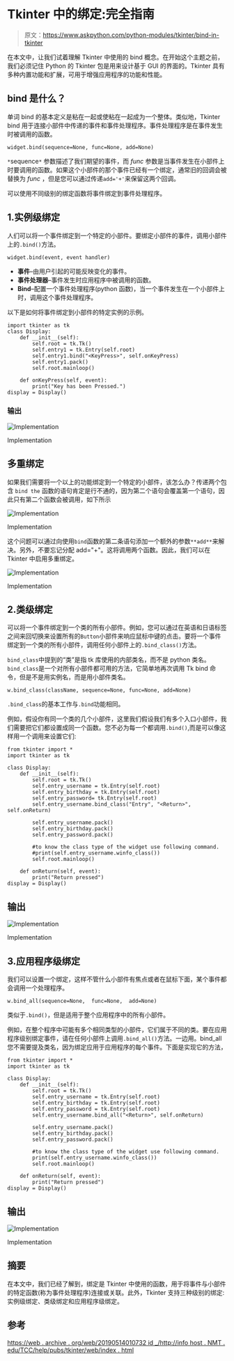 # Tkinter 中的绑定:完全指南

> 原文：<https://www.askpython.com/python-modules/tkinter/bind-in-tkinter>

在本文中，让我们试着理解 Tkinter 中使用的 bind 概念。在开始这个主题之前，我们必须记住 Python 的 Tkinter 包是用来设计基于 GUI 的界面的。Tkinter 具有多种内置功能和扩展，可用于增强应用程序的功能和性能。

## bind 是什么？

单词 bind 的基本定义是粘在一起或使粘在一起成为一个整体。类似地，Tkinter bind 用于连接小部件中传递的事件和事件处理程序。事件处理程序是在事件发生时被调用的函数。

```
widget.bind(sequence=None, func=None, add=None)

```

`*`sequence`*` 参数描述了我们期望的事件，而 *func* 参数是当事件发生在小部件上时要调用的函数。如果这个小部件的那个事件已经有一个绑定，通常旧的回调会被替换为 *func* ，但是您可以通过传递`add='+'`来保留这两个回调。

可以使用不同级别的绑定函数将事件绑定到事件处理程序。

## 1.实例级绑定

人们可以将一个事件绑定到一个特定的小部件。要绑定小部件的事件，调用小部件上的`.bind()`方法。

```
widget.bind(event, event handler)
```

*   **事件**–由用户引起的可能反映变化的事件。
*   **事件处理器**–事件发生时应用程序中被调用的函数。
*   **Bind**–配置一个事件处理程序(python 函数)，当一个事件发生在一个小部件上时，调用这个事件处理程序。

以下是如何将事件绑定到小部件的特定实例的示例。

```
import tkinter as tk
class Display:
    def __init__(self):
        self.root = tk.Tk()
        self.entry1 = tk.Entry(self.root)
        self.entry1.bind("<KeyPress>", self.onKeyPress)
        self.entry1.pack()
        self.root.mainloop()

    def onKeyPress(self, event):
        print("Key has been Pressed.")
display = Display()

```

### 输出

![Implementation](img/e317dd2aad71796e0955764a2876b836.png)

Implementation

## 多重绑定

如果我们需要将一个以上的功能绑定到一个特定的小部件，该怎么办？传递两个包含 `bind the` 函数的语句肯定是行不通的，因为第二个语句会覆盖第一个语句，因此只有第二个函数会被调用，如下所示

![Implementation](img/73c99e0c7e8fae1fb2aec0f544eef155.png)

Implementation

这个问题可以通过向使用`bind`函数的第二条语句添加一个额外的参数`**add**`来解决。另外，不要忘记分配 add="+"。这将调用两个函数。因此，我们可以在 Tkinter 中启用多重绑定。

![Implementation](img/24a254842904b593a6fc350d923c6fe7.png)

Implementation

## 2.类级绑定

可以将一个事件绑定到一个类的所有小部件。例如，您可以通过在英语和日语标签之间来回切换来设置所有的`Button`小部件来响应鼠标中键的点击。要将一个事件绑定到一个类的所有小部件，调用任何小部件上的`.bind_class()`方法。

`bind_class`中提到的“类”是指 tk 库使用的内部类名，而不是 python 类名。`bind_class`是一个对所有小部件都可用的方法，它简单地再次调用 Tk bind 命令，但是不是用实例名，而是用小部件类名。

```
w.bind_class(className, sequence=None, func=None, add=None)

```

`.bind_class`的基本工作与`.bind`功能相同。

例如，假设你有同一个类的几个小部件，这里我们假设我们有多个入口小部件，我们需要把它们都设置成同一个函数。您不必为每一个都调用`.bind()`,而是可以像这样用一个调用来设置它们:

```
from tkinter import *
import tkinter as tk

class Display:
    def __init__(self):
        self.root = tk.Tk()
        self.entry_username = tk.Entry(self.root)
        self.entry_birthday = tk.Entry(self.root)
        self.entry_password= tk.Entry(self.root)
        self.entry_username.bind_class("Entry", "<Return>", self.onReturn)

        self.entry_username.pack()
        self.entry_birthday.pack()
        self.entry_password.pack()

        #to know the class type of the widget use following command.
        #print(self.entry_username.winfo_class())
        self.root.mainloop()

    def onReturn(self, event):
        print("Return pressed")
display = Display()

```

## 输出

![Implementation](img/c4d49391af6eee1ed367e527d1355b1b.png)

Implementation

## 3.应用程序级绑定

我们可以设置一个绑定，这样不管什么小部件有焦点或者在鼠标下面，某个事件都会调用一个处理程序。

```
w.bind_all(sequence=None,  func=None,  add=None)

```

类似于`.bind()`，但是适用于整个应用程序中的所有小部件。

例如，在整个程序中可能有多个相同类型的小部件，它们属于不同的类。要在应用程序级别绑定事件，请在任何小部件上调用`.bind_all()`方法。一边用。bind_all 您不需要提及类名，因为绑定应用于应用程序的每个事件。下面是实现它的方法，

```
from tkinter import *
import tkinter as tk

class Display:
    def __init__(self):
        self.root = tk.Tk()
        self.entry_username = tk.Entry(self.root)
        self.entry_birthday = tk.Entry(self.root)
        self.entry_password = tk.Entry(self.root)
        self.entry_username.bind_all("<Return>", self.onReturn)

        self.entry_username.pack()
        self.entry_birthday.pack()
        self.entry_password.pack()

        #to know the class type of the widget use following command.
        print(self.entry_username.winfo_class())
        self.root.mainloop()

    def onReturn(self, event):
        print("Return pressed")
display = Display()

```

## 输出

![Implementation](img/ec9b349710fcbf2d457b37f248239221.png)

Implementation

## 摘要

在本文中，我们已经了解到，绑定是 Tkinter 中使用的函数，用于将事件与小部件的特定函数(称为事件处理程序)连接或关联。此外，Tkinter 支持三种级别的绑定:实例级绑定、类级绑定和应用程序级绑定。

## 参考

[https://web . archive . org/web/20190514010732 id _/http://info host . NMT . edu/TCC/help/pubs/tkinter/web/index . html](https://web.archive.org/web/20190514010732id_/http://infohost.nmt.edu/tcc/help/pubs/tkinter/web/index.html)